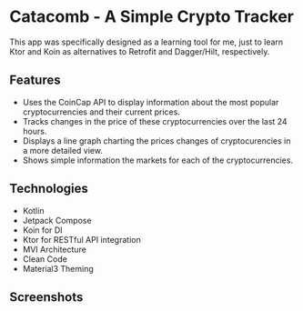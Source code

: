 # Catacomb - A Simple Crypto Tracker

This app was specifically designed as a learning tool for me, just to learn Ktor and Koin as alternatives to Retrofit and Dagger/Hilt, respectively.

## Features

- Uses the CoinCap API to display information about the most popular cryptocurrencies and their current prices.
- Tracks changes in the price of these cryptocurrencies over the last 24 hours.
- Displays a line graph charting the prices changes of cryptocurencies in a more detailed view.
- Shows simple information the markets for each of the cryptocurrencies.

## Technologies
- Kotlin
- Jetpack Compose
- Koin for DI
- Ktor for RESTful API integration
- MVI Architecture
- Clean Code
- Material3 Theming

## Screenshots

